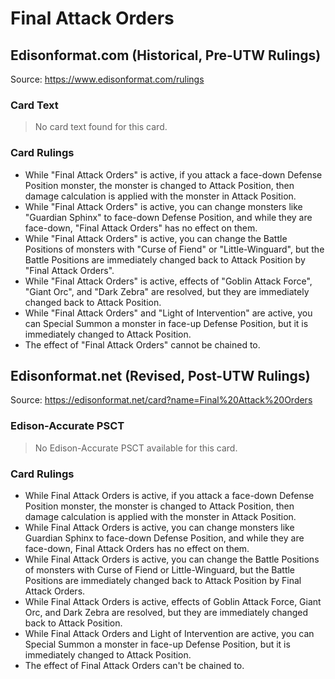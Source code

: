 # Final Attack Orders

## Edisonformat.com (Historical, Pre-UTW Rulings)

Source: https://www.edisonformat.com/rulings

### Card Text

> No card text found for this card.

### Card Rulings

*   While "Final Attack Orders" is active, if you attack a face-down Defense Position monster, the monster is changed to Attack Position, then damage calculation is applied with the monster in Attack Position.
*   While "Final Attack Orders" is active, you can change monsters like "Guardian Sphinx" to face-down Defense Position, and while they are face-down, "Final Attack Orders" has no effect on them.
*   While "Final Attack Orders" is active, you can change the Battle Positions of monsters with "Curse of Fiend" or "Little-Winguard", but the Battle Positions are immediately changed back to Attack Position by "Final Attack Orders".
*   While "Final Attack Orders" is active, effects of "Goblin Attack Force", "Giant Orc", and "Dark Zebra" are resolved, but they are immediately changed back to Attack Position.
*   While "Final Attack Orders" and "Light of Intervention" are active, you can Special Summon a monster in face-up Defense Position, but it is immediately changed to Attack Position.
*   The effect of "Final Attack Orders" cannot be chained to.

## Edisonformat.net (Revised, Post-UTW Rulings)

Source: https://edisonformat.net/card?name=Final%20Attack%20Orders

### Edison-Accurate PSCT

> No Edison-Accurate PSCT available for this card.

### Card Rulings

*   While Final Attack Orders is active, if you attack a face-down Defense Position monster, the monster is changed to Attack Position, then damage calculation is applied with the monster in Attack Position.
*   While Final Attack Orders is active, you can change monsters like Guardian Sphinx to face-down Defense Position, and while they are face-down, Final Attack Orders has no effect on them.
*   While Final Attack Orders is active, you can change the Battle Positions of monsters with Curse of Fiend or Little-Winguard, but the Battle Positions are immediately changed back to Attack Position by Final Attack Orders.
*   While Final Attack Orders is active, effects of Goblin Attack Force, Giant Orc, and Dark Zebra are resolved, but they are immediately changed back to Attack Position.
*   While Final Attack Orders and Light of Intervention are active, you can Special Summon a monster in face-up Defense Position, but it is immediately changed to Attack Position.
*   The effect of Final Attack Orders can't be chained to.
            